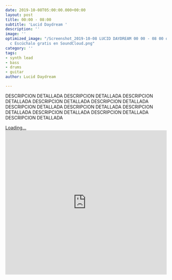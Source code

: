 ```yaml
---
date: 2019-10-08T05:00:00.000+00:00
layout: post
title: 00:00 - 08:00
subtitle: 'Lucid Daydream '
description: ''
image: ''
optimized_image: "/Screenshot_2019-10-08 LUCID DAYDREAM 00 00 - 08 00 de EKT the c
  c Escúchalo gratis en SoundCloud.png"
category: ''
tags:
- synth lead
- bass
- drums
- guitar
author: Lucid Daydream

---
```

DESCRIPCION DETALLADA DESCRIPCION DETALLADA DESCRIPCION DETALLADA DESCRIPCION DETALLADA DESCRIPCION DETALLADA DESCRIPCION DETALLADA DESCRIPCION DETALLADA DESCRIPCION DETALLADA DESCRIPCION DETALLADA DESCRIPCION DETALLADA DESCRIPCION DETALLADA

<script src="https://gumroad.com/js/gumroad-embed.js"></script>

<div class="gumroad-product-embed" data-gumroad-product-id="wzMJp"><a href="https://gumroad.com/l/wzMJp">Loading...</a></div>

<iframe width="100%" height="450" scrolling="no" frameborder="no" allow="autoplay" src="https://w.soundcloud.com/player/?url=https%3A//api.soundcloud.com/playlists/889521865&color=%2300ff1d&auto_play=false&hide_related=false&show_comments=true&show_user=true&show_reposts=false&show_teaser=true"></iframe>